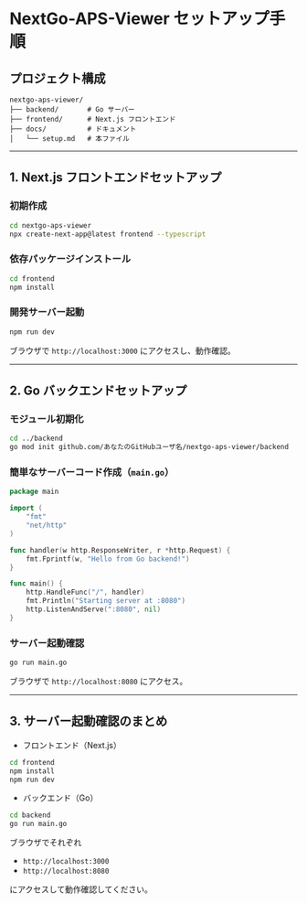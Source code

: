 # NextGo-APS-Viewer セットアップ手順

## プロジェクト構成

```
nextgo-aps-viewer/
├── backend/       # Go サーバー
├── frontend/      # Next.js フロントエンド
├── docs/          # ドキュメント
│   └── setup.md   # 本ファイル
```

---

## 1. Next.js フロントエンドセットアップ

### 初期作成

```bash
cd nextgo-aps-viewer
npx create-next-app@latest frontend --typescript
```

### 依存パッケージインストール

```bash
cd frontend
npm install
```

### 開発サーバー起動

```bash
npm run dev
```

ブラウザで `http://localhost:3000` にアクセスし、動作確認。

---

## 2. Go バックエンドセットアップ

### モジュール初期化

```bash
cd ../backend
go mod init github.com/あなたのGitHubユーザ名/nextgo-aps-viewer/backend
```

### 簡単なサーバーコード作成（`main.go`）

```go
package main

import (
    "fmt"
    "net/http"
)

func handler(w http.ResponseWriter, r *http.Request) {
    fmt.Fprintf(w, "Hello from Go backend!")
}

func main() {
    http.HandleFunc("/", handler)
    fmt.Println("Starting server at :8080")
    http.ListenAndServe(":8080", nil)
}
```

### サーバー起動確認

```bash
go run main.go
```

ブラウザで `http://localhost:8080` にアクセス。

---

## 3. サーバー起動確認のまとめ

- フロントエンド（Next.js）

```bash
cd frontend
npm install
npm run dev
```

- バックエンド（Go）

```bash
cd backend
go run main.go
```

ブラウザでそれぞれ

- `http://localhost:3000`
- `http://localhost:8080`

にアクセスして動作確認してください。